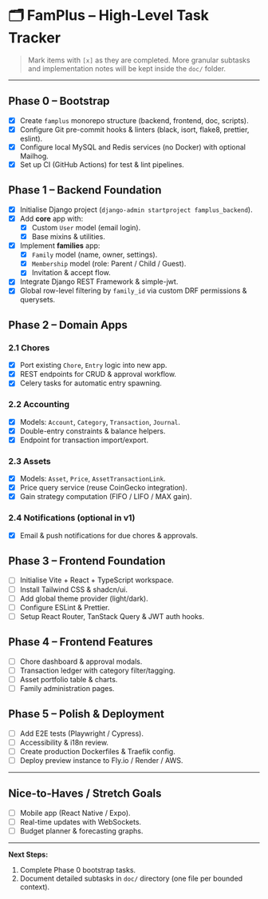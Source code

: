 # 🗂️ FamPlus – High-Level Task Tracker

> Mark items with `[x]` as they are completed.  More granular subtasks and implementation notes will be kept inside the `doc/` folder.

---

## Phase 0 – Bootstrap
- [x] Create `famplus` monorepo structure (backend, frontend, doc, scripts).
- [x] Configure Git pre-commit hooks & linters (black, isort, flake8, prettier, eslint).
- [x] Configure local MySQL and Redis services (no Docker) with optional Mailhog.
- [x] Set up CI (GitHub Actions) for test & lint pipelines.

## Phase 1 – Backend Foundation
- [x] Initialise Django project (`django-admin startproject famplus_backend`).
- [x] Add **core** app with:
  - [x] Custom `User` model (email login).
  - [x] Base mixins & utilities.
- [x] Implement **families** app:
  - [x] `Family` model (name, owner, settings).
  - [x] `Membership` model (role: Parent / Child / Guest).
  - [x] Invitation & accept flow.
- [x] Integrate Django REST Framework & simple-jwt.
- [x] Global row-level filtering by `family_id` via custom DRF permissions & querysets.

## Phase 2 – Domain Apps

### 2.1 Chores
- [x] Port existing `Chore`, `Entry` logic into new app.
- [x] REST endpoints for CRUD & approval workflow.
- [x] Celery tasks for automatic entry spawning.

### 2.2 Accounting
- [x] Models: `Account`, `Category`, `Transaction`, `Journal`.
- [x] Double-entry constraints & balance helpers.
- [x] Endpoint for transaction import/export.

### 2.3 Assets
- [x] Models: `Asset`, `Price`, `AssetTransactionLink`.
- [x] Price query service (reuse CoinGecko integration).
- [x] Gain strategy computation (FIFO / LIFO / MAX gain).

### 2.4 Notifications (optional in v1)
- [x] Email & push notifications for due chores & approvals.

## Phase 3 – Frontend Foundation
- [ ] Initialise Vite + React + TypeScript workspace.
- [ ] Install Tailwind CSS & shadcn/ui.
- [ ] Add global theme provider (light/dark).
- [ ] Configure ESLint & Prettier.
- [ ] Setup React Router, TanStack Query & JWT auth hooks.

## Phase 4 – Frontend Features
- [ ] Chore dashboard & approval modals.
- [ ] Transaction ledger with category filter/tagging.
- [ ] Asset portfolio table & charts.
- [ ] Family administration pages.

## Phase 5 – Polish & Deployment
- [ ] Add E2E tests (Playwright / Cypress).
- [ ] Accessibility & i18n review.
- [ ] Create production Dockerfiles & Traefik config.
- [ ] Deploy preview instance to Fly.io / Render / AWS.

---

## Nice-to-Haves / Stretch Goals
- [ ] Mobile app (React Native / Expo).
- [ ] Real-time updates with WebSockets.
- [ ] Budget planner & forecasting graphs.

---

**Next Steps:**
1. Complete Phase 0 bootstrap tasks.
2. Document detailed subtasks in `doc/` directory (one file per bounded context). 